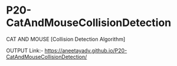 # P20-CatAndMouseCollisionDetection
CAT AND MOUSE [Collision Detection Algorithm]

OUTPUT Link:- https://aneetayadv.github.io/P20-CatAndMouseCollisionDetection/

